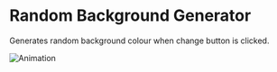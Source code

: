 # Random Background Generator
Generates random background colour when change button is clicked.

![Animation](https://user-images.githubusercontent.com/86670343/134133256-3a37592f-63c9-4e0d-b17b-224a43dfac46.gif)
